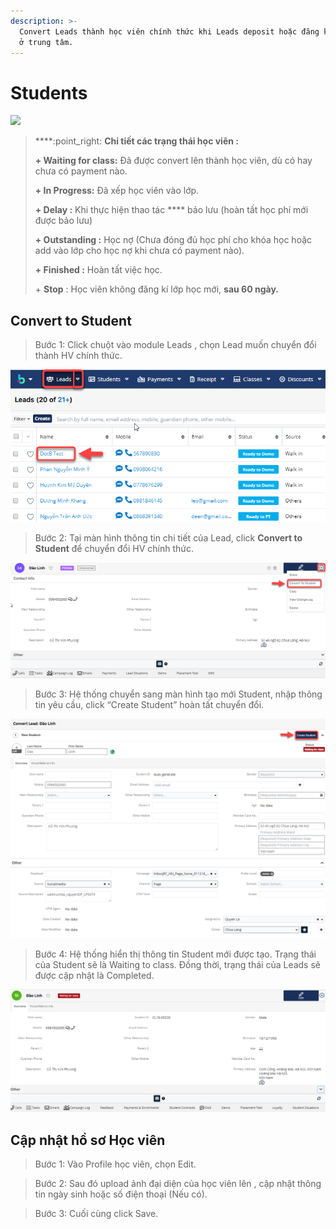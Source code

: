 ```yaml
---
description: >-
  Convert Leads thành học viên chính thức khi Leads deposit hoặc đăng kí gói học
  ở trung tâm.
---
```


# Students

![](../.gitbook/assets/Edu\_ChamSocStudetns.png)

> ****:point\_right: **Chi tiết  các trạng thái học viên :**
>
> **+ Waiting for class:** Đã được convert lên thành học viên, dù có hay chưa có payment nào.
>
> **+ In Progress:**  Đã xếp học viên vào lớp.
>
> **+ Delay :** Khi thực hiện thao tác **** bảo lưu (hoàn tất học phí mới được bảo lưu)
>
> **+ Outstanding :** Học nợ (Chưa đóng đủ học phí cho khóa học hoặc add vào lớp cho học nợ khi chưa có payment nào).
>
> **+ Finished :** Hoàn tất việc học.
>
> \+ **Stop** : Học viên không đăng kí lớp học mới, **sau 60 ngày.**

## Convert to Student

> Bước 1: Click chuột vào module Leads , chọn Lead muốn chuyển đổi thành HV chính thức.

![](../.gitbook/assets/Convet1.png)

> Bước 2:&#x20;
> Tại màn hình thông tin chi tiết của Lead, click **Convert to Student** để chuyển đổi HV chính thức.

![](../.gitbook/assets/Convert2.png)

> Bước 3: Hệ thống chuyển sang màn hình tạo mới Student, nhập thông tin yêu cầu, click “Create Student” hoàn tất chuyển đổi.

![](../.gitbook/assets/Convert3.png)

> Bước 4: Hệ thống hiển thị thông tin Student mới được tạo. Trạng thái của Student sẽ là Waiting to class. Đồng thời, trạng thái của Leads sẽ được cập nhật là Completed.

![](../.gitbook/assets/convert4.png)

## Cập nhật hồ sơ Học viên

> Bước 1: Vào Profile học viên, chọn Edit.&#x20;

> Bước 2: Sau đó upload ảnh đại diện của học viên lên , cập nhật thông tin ngày sinh hoặc số điện thoại (Nếu có).

> Bước 3: Cuối cùng click Save.
